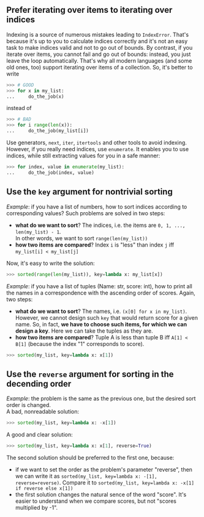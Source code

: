 ## Prefer iterating over items to iterating over indices
Indexing is a source of numerous mistakes leading to `IndexError`. That's because
it's up to you to calculate indices correctly and it's not an easy task to make
indices valid and not to go out of bounds. By contrast, if you iterate over items,
you cannot fail and go out of bounds: instead, you just leave the loop automatically. That's why all modern
languages (and some old ones, too) support iterating over items of a collection. So, it's
better to write
```python
>>> # GOOD
>>> for x in my_list:
...     do_the_job(x)
```
instead of
```python
>>> # BAD
>>> for i range(len(x)):
...     do_the_job(my_list[i]) 
```
Use generators, `next`, `iter`, `itertools` and other tools to avoid indexing.  
However, if you really need indices, use `enumerate`. It enables you to use indices,
while still extracting values for you in a safe manner:
```python
>>> for index, value in enumerate(my_list):
...     do_the_job(index, value)
```


## Use the `key` argument for nontrivial sorting
_Example_: if you have a list of numbers, how to sort indices according to corresponding
values? Such problems are solved in two steps:
- **what do we want to sort**? The indices, i.e. the items are `0, 1, ..., len(my_list) - 1`.  
In other words, we want to sort `range(len(my_list))`
- **how two items are compared**? Index `i` is "less" than index `j` iff `my_list[i] < my_list[j]`

Now, it's easy to write the solution:
```python
>>> sorted(range(len(my_list)), key=lambda x: my_list[x])
```

_Example_: if you have a list of tuples (Name: str, score: int), how to print
all the names in a correspondence with the ascending order of scores. Again, two steps:
- **what do we want to sort**? The names, i.e. `(x[0] for x in my_list)`. However,
we cannot design such `key` that would return score for a given name. So, in fact,
**we have to choose such items, for which we can design a key**. Here we can take
the tuples as they are.
- **how two items are compared**? Tuple A is less than tuple B iff `A[1] < B[1]` (because
the index "1" corresponds to score).
```python
>>> sorted(my_list, key=lambda x: x[1])
```


## Use the `reverse` argument for sorting in the decending order
_Example_: the problem is the same as the previous one, but the desired sort order
is changed.  
A bad, nonreadable solution:
```python
>>> sorted(my_list, key=lambda x: -x[1])
```
A good and clear solution:
```python
>>> sorted(my_list, key=lambda x: x[1], reverse=True)
```
The second solution should be preferred to the first one, because:
- if we want to set the order as the problem's parameter "reverse", then we can write it
as `sorted(my_list, key=lambda x: -[1], reverse=reverse)`. Compare it to
`sorted(my_list, key=lambda x: -x[1] if reverse else x[1])`
- the first solution changes the natural sence of the word "score". It's easier to understand
when we compare scores, but not "scores multiplied by -1".
